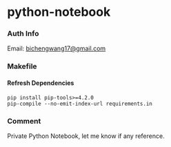 # python-notebook
### Auth Info
Email: bichengwang17@gmail.com   
### Makefile

#### Refresh Dependencies
```angular2html
pip install pip-tools>=4.2.0
pip-compile --no-emit-index-url requirements.in
```
### Comment
Private Python Notebook, let me know if any reference.
